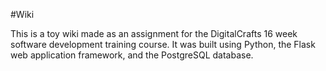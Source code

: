 #Wiki

This is a toy wiki made as an assignment for the DigitalCrafts 16 week software development training course. It was built using Python, the Flask web application framework, and the PostgreSQL database.
